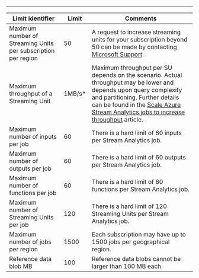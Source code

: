 ---
| Limit identifier | Limit | Comments |
| --- | --- | --- |
| Maximum number of Streaming Units per subscription per region |50 |A request to increase streaming units for your subscription beyond 50 can be made by contacting [Microsoft Support](https://support.microsoft.com/en-us). |
| Maximum throughput of a Streaming Unit |1MB/s* |Maximum throughput per SU depends on the scenario. Actual throughput may be lower and depends upon query complexity and partitioning. Further details can be found in the [Scale Azure Stream Analytics jobs to increase throughput](../articles/stream-analytics/stream-analytics-scale-jobs.md) article. |
| Maximum number of inputs per job |60 |There is a hard limit of 60 inputs per Stream Analytics job. |
| Maximum number of outputs per job |60 |There is a hard limit of 60 outputs per Stream Analytics job. |
| Maximum number of functions per job |60 |There is a hard limit of 60 functions per Stream Analytics job. |
| Maximum number of Streaming Units per job |120 |There is a hard limit of 120 Streaming Units per Stream Analytics job. |
| Maximum number of jobs per region |1500 |Each subscription may have up to 1500 jobs per geographical region. |
| Reference data blob MB | 100 | Reference data blobs cannot be larger than 100 MB each. |

